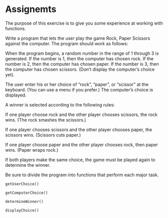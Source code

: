 # Assignemts

The purpose of this exercise is to give you some experience at working with functions.

Write a program that lets the user play the game Rock, Paper Scissors against the computer. The program should work as follows:

When the program begins, a random number in the range of 1 through 3 is generated. If the number is 1, then the computer has chosen rock. If the number is 2, then the computer has chosen paper. If the number is 3, then the computer has chosen scissors. \(Don’t display the computer’s choice yet\).

The user enter his or her choice of “rock”, “paper”, or “scissor” at the keyboard. \(You can use a menu if you prefer.\) The computer’s choice is displayed.

A winner is selected according to the following rules:

If one player choose rock and the other player chooses scissors, the rock wins. \(The rock smashes the scissors.\)

If one player chooses scissors and the other player chooses paper, the scissors wins. \(Scissors cuts paper.\)

If one player choose paper and the other player chooses rock, then paper wins. \(Paper wraps rock.\)

If both players make the same choice, the game must be played again to determine the winner.

Be sure to divide the program into functions that perform each major task.

`getUserChoice()`

`getComputerChoice()`

`determineWinner()`

`displayChoice()`

